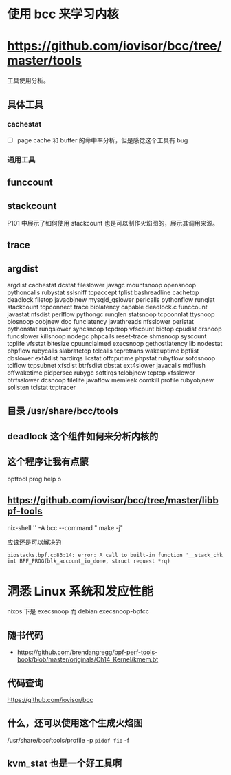 # 使用 bcc 来学习内核

# https://github.com/iovisor/bcc/tree/master/tools

工具使用分析。

## 具体工具
### cachestat
- [ ] page cache 和 buffer 的命中率分析，但是感觉这个工具有 bug

### 通用工具

## funccount

## stackcount
P101 中展示了如何使用 stackcount 也是可以制作火焰图的，展示其调用来源。

## trace

## argdist

argdist cachestat dcstat fileslower javagc mountsnoop opensnoop pythoncalls rubystat sslsniff tcpaccept tplist
bashreadline cachetop deadlock filetop javaobjnew mysqld_qslower perlcalls pythonflow runqlat stackcount tcpconnect trace
biolatency capable deadlock.c funccount javastat nfsdist perlflow pythongc runqlen statsnoop tcpconnlat ttysnoop
biosnoop cobjnew doc funclatency javathreads nfsslower perlstat pythonstat runqslower syncsnoop tcpdrop vfscount
biotop cpudist drsnoop funcslower killsnoop nodegc phpcalls reset-trace shmsnoop syscount tcplife vfsstat
bitesize cpuunclaimed execsnoop gethostlatency lib nodestat phpflow rubycalls slabratetop tclcalls tcpretrans wakeuptime
bpflist dbslower ext4dist hardirqs llcstat offcputime phpstat rubyflow sofdsnoop tclflow tcpsubnet xfsdist
btrfsdist dbstat ext4slower javacalls mdflush offwaketime pidpersec rubygc softirqs tclobjnew tcptop xfsslower
btrfsslower dcsnoop filelife javaflow memleak oomkill profile rubyobjnew solisten tclstat tcptracer

## 目录 /usr/share/bcc/tools

## deadlock 这个组件如何来分析内核的


## 这个程序让我有点蒙
bpftool prog help
o


## https://github.com/iovisor/bcc/tree/master/libbpf-tools


 nix-shell '<nixpkgs>' -A bcc --command " make -j"

应该还是可以解决的
```txt
biostacks.bpf.c:83:14: error: A call to built-in function '__stack_chk_fail' is not supported.
int BPF_PROG(blk_account_io_done, struct request *rq)
```

# 洞悉 Linux 系统和发应性能

nixos 下是 execsnoop 而 debian execsnoop-bpfcc

## 随书代码
- https://github.com/brendangregg/bpf-perf-tools-book/blob/master/originals/Ch14_Kernel/kmem.bt

## 代码查询
https://github.com/iovisor/bcc

## 什么，还可以使用这个生成火焰图
/usr/share/bcc/tools/profile -p `pidof fio` -f

## kvm_stat 也是一个好工具啊
